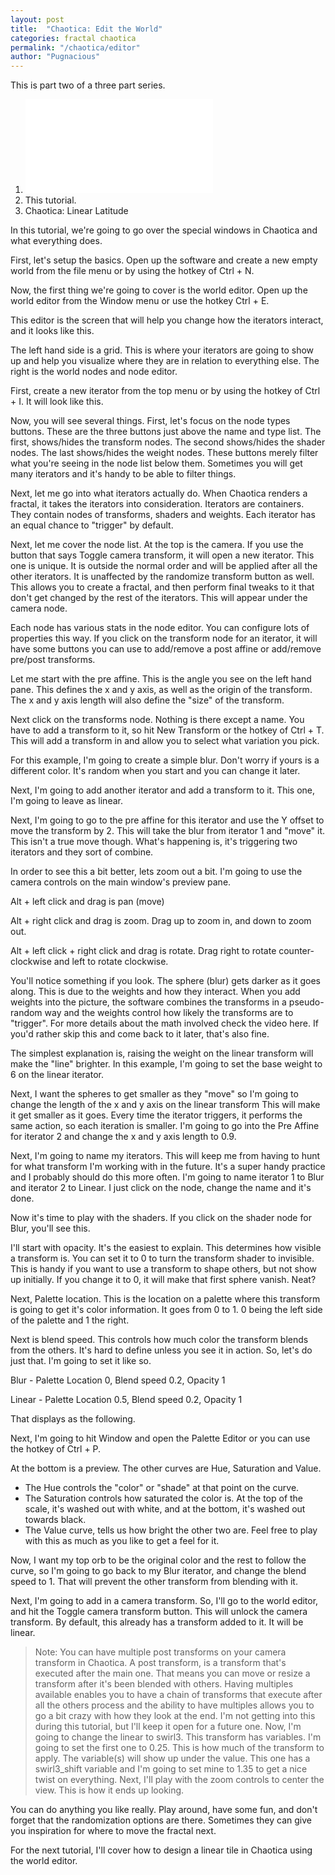 ```yaml
---
layout: post
title:  "Chaotica: Edit the World"
categories: fractal chaotica
permalink: "/chaotica/editor"
author: "Pugnacious"
---
```


This is part two of a three part series.

 1. ![Chaotica: An Introduction](2021-03-27-Chaotica-An-Introduction.markdown)
 2. This tutorial.
 3. Chaotica: Linear Latitude

In this tutorial, we're going to go over the special windows in Chaotica and
what everything does.

First, let's setup the basics.  Open up the software and create a new empty
world from the file menu or by using the hotkey of Ctrl + N.

Now, the first thing we're going to cover is the world editor.  Open up the
world editor from the Window menu or use the hotkey Ctrl + E.

This editor is the screen that will help you change how the iterators interact,
and it looks like this.

The left hand side is a grid.  This is where your iterators are going to show up
and help you visualize where they are in relation to everything else.  The right
is the world nodes and node editor.

First, create a new iterator from the top menu or by using the hotkey of Ctrl +
I.  It will look like this.

Now, you will see several things.  First, let's focus on the node types buttons.
 These are the three buttons just above the name and type list.  The first,
shows/hides the transform nodes.  The second shows/hides the shader nodes.  The
last shows/hides the weight nodes.  These buttons merely filter what you're
seeing in the node list below them.  Sometimes you will get many iterators and
it's handy to be able to filter things.

Next, let me go into what iterators actually do.  When Chaotica renders a
fractal, it takes the iterators into consideration.  Iterators are containers.
 They contain nodes of transforms, shaders and weights.  Each iterator has an
equal chance to "trigger" by default.

Next, let me cover the node list.  At the top is the camera.  If you use the
button that says Toggle camera transform, it will open a new iterator.  This one
is unique.  It is outside the normal order and will be applied after all the
other iterators.  It is unaffected by the randomize transform button as well.
 This allows you to create a fractal, and then perform final tweaks to it that
don't get changed by the rest of the iterators.  This will appear under the
camera node.

Each node has various stats in the node editor.  You can configure lots of
properties this way.  If you click on the transform node for an iterator, it
will have some buttons you can use to add/remove a post affine or add/remove
pre/post transforms.

Let me start with the pre affine.  This is the angle you see on the left hand
pane.  This defines the x and y axis, as well as the origin of the transform.
 The x and y axis length will also define the "size" of the transform.

Next click on the transforms node.  Nothing is there except a name.  You have to
add a transform to it, so hit New Transform or the hotkey of Ctrl + T.  This
will add a transform in and allow you to select what variation you pick.

For this example, I'm going to create a simple blur.  Don't worry if yours is a
different color.  It's random when you start and you can change it later.

Next, I'm going to add another iterator and add a transform to it.  This one,
I'm going to leave as linear.

Next, I'm going to go to the pre affine for this iterator and use the Y offset
to move the transform by 2.  This will take the blur from iterator 1 and "move"
it.  This isn't a true move though.  What's happening is, it's triggering two
iterators and they sort of combine.

In order to see this a bit better, lets zoom out a bit. I'm going to use the
camera controls on the main window's preview pane.

Alt + left click and drag is pan (move)

Alt + right click and drag is zoom.  Drag up to zoom in, and down to zoom out.

Alt + left click + right click and drag is rotate. Drag right to rotate
counter-clockwise and left to rotate clockwise.



You'll notice something if you look.  The sphere (blur) gets darker as it goes
along.  This is due to the weights and how they interact.  When you add weights
into the picture, the software combines the transforms in a pseudo-random way
and the weights control how likely the transforms are to "trigger".  For more
details about the math involved check the video here.  If you'd rather skip this
and come back to it later, that's also fine.

The simplest explanation is, raising the weight on the linear transform will
make the "line" brighter.  In this example, I'm going to set the base weight to
6 on the linear iterator.

Next, I want the spheres to get smaller as they "move" so I'm going to change
the length of the x and y axis on the linear transform This will make it get
smaller as it goes.  Every time the iterator triggers, it performs the same
action, so each iteration is smaller.  I'm going to go into the Pre Affine for
iterator 2 and change the x and y axis length to 0.9.

Next, I'm going to name my iterators.  This will keep me from having to hunt for
what transform I'm working with in the future.   It's a super handy practice and
I probably should do this more often.  I'm going to name iterator 1 to Blur and
iterator 2 to Linear.  I just click on the node, change the name and it's done.

Now it's time to play with the shaders.  If you click on the shader node for
Blur, you'll see this.

I'll start with opacity.  It's the easiest to explain.  This determines how
visible a transform is.  You can set it to 0 to turn the transform shader to
invisible.  This is handy if you want to use a transform to shape others, but
not show up initially.  If you change it to 0, it will make that first sphere
vanish.  Neat?

Next, Palette location.  This is the location on a palette where this transform
is going to get it's color information.  It goes from 0 to 1.   0 being the left
side of the palette and 1 the right.

Next is blend speed.  This controls how much color the transform blends from the
others.  It's hard to define unless you see it in action.  So, let's do just
that.  I'm going to set it like so.

Blur - Palette Location 0, Blend speed 0.2, Opacity 1

Linear - Palette Location 0.5, Blend speed 0.2, Opacity 1

That displays as the following.

Next, I'm going to hit Window and open the Palette Editor or you can use the
hotkey of Ctrl + P.

At the bottom is a preview.  The other curves are Hue, Saturation and Value.

 * The Hue controls the "color" or "shade" at that point on the curve.
 * The Saturation controls how saturated the color is.  At the top of the scale,
   it's washed out with white, and at the bottom, it's washed out towards black.
 * The Value curve, tells us how bright the other two are.  Feel free to play
   with this as much as you like to get a feel for it.

Now, I want my top orb to be the original color and the rest to follow the
curve, so I'm going to go back to my Blur iterator, and change the blend speed
to 1.  That will prevent the other transform from blending with it.

Next, I'm going to add in a camera transform.  So, I'll go to the world editor,
and hit the Toggle camera transform button.  This will unlock the camera
transform.  By default, this already has a transform added to it.  It will be
linear.

> Note:  You can have multiple post transforms on your camera transform in
Chaotica.  A post transform, is a transform that's executed after the main one.
That means you can move or resize a transform after it's been blended with
others.  Having multiples available enables you to have a chain of transforms
that execute after all the others process and the ability to have multiples
allows you to go a bit crazy with how they look at the end.  I'm not getting
into this during this tutorial, but I'll keep it open for a future one.
Now, I'm going to change the linear to swirl3.  This transform has variables.
 I'm going to set the first one to 0.25.  This is how much of the transform to
apply.  The variable(s) will show up under the value.  This one has a
swirl3_shift variable and I'm going to set mine to 1.35 to get a nice twist on
everything.  Next, I'll play with the zoom controls to center the view.  This is
how it ends up looking.

You can do anything you like really.  Play around, have some fun, and don't
forget that the randomization options are there.  Sometimes they can give you
inspiration for where to move the fractal next.

For the next tutorial, I'll cover how to design a linear tile in Chaotica using
the world editor.
